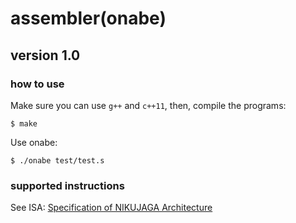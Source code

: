 # assembler(onabe)
## version 1.0
### how to use
Make sure you can use `g++` and `c++11`, then, compile the programs:
```
$ make
```
Use onabe:
```
$ ./onabe test/test.s
```

### supported instructions
See ISA: [Specification of NIKUJAGA Architecture](https://github.com/cpuex2019-1/core/wiki)
